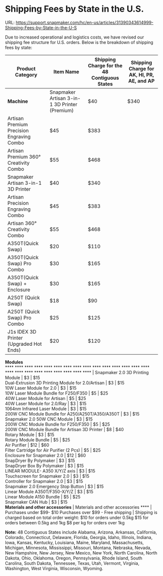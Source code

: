 # Shipping Fees by State in the U.S.

URL: https://support.snapmaker.com/hc/en-us/articles/31390343614999-Shipping-Fees-by-State-in-the-U-S

Due to increased operational and logistics costs, we have revised our shipping fee structure for U.S. orders. Below is the breakdown of shipping fees by state:

**Product Category** |  **Item Name** |  **Shipping Charge for the 48 Contiguous States** |  **Shipping Charge for AK, HI, PR, AE, and AP**  
---|---|---|---  
**Machine** |  Snapmaker Artisan 3-in-1 3D Printer (Premium) |  $40 |  $340  
Artisan Premium Precision Engraving Combo |  $45 |  $383  
Artisan Premium 360° Creativity Combo | $55 | $468  
Snapmaker Artisan 3-in-1 3D Printer |  $40 |  $340  
Artisan Precision Engraving Combo |  $45 |  $383  
Artisan 360° Creativity Combo | $55 | $468  
A350T(Quick Swap) | $20 | $110  
A350T(Quick Swap) Pro Combo | $30 | $165  
A350T(Quick Swap) + Enclosure | $30 | $165  
A250T (Quick Swap) | $18 | $90  
A250T (Quick Swap) Pro Combo | $25 | $125  
J1s IDEX 3D Printer (Upgraded Hot Ends) | $20 | $120  
**Modules**   
**** **** **** **** **** **** **** **** **** **** **** **** **** **** **** **** **** **** **** **** **** **** **** **** | Snapmaker 2.0 3D Printing Module | $3 | $15  
Dual-Extrusion 3D Printing Module for 2.0/Artisan | $3 | $15  
10W Laser Module for 2.0 | $3 | $15  
10W Laser Module Bundle for F250/F350 | $5 | $25  
40W Laser Module for Artisan | $5 | $25  
40W Laser Module for 2.0/Ray | $3 | $15  
1064nm Infrared Laser Module | $3 | $15  
200W CNC Module Bundle for A250/A250T/A350/A350T | $3 | $15  
Snapmaker 2.0 50W CNC Module | $3 | $15  
200W CNC Module Bundle for F250/F350 | $5 | $25  
200W CNC Module Bundle for Artisan 3D Printer | $8 | $40  
Rotary Module | $3 | $15  
Rotary Module Bundle | $5 | $25  
Air Purifier | $12 | $60  
Filter Cartridge for Air Purifier (2 Pcs) | $5 | $25  
Enclosure for Snapmaker 2.0 | $12 | $60  
SnapDryer By Polymaker | $3 | $15  
SnapDryer Box By Polymaker | $3 | $15  
LINEAR MODULE- A350 X/Y/Z axis | $3 | $15  
Touchscreen for Snapmaker 2.0 | $3 | $15  
Controller for Snapmaker 2.0 | $3 | $15  
Snapmaker 2.0 Emergency Stop Button | $3 | $15  
Linear Module A350T/F350-X/Y/Z | $3 | $15  
Linear Module A150 Bundle | $5 | $25  
Snapmaker CAN Hub | $3 | $15  
**Materials and other accessories** |  Materials and other accessories **** |  Purchases under $99- $10 Purchases over $99 - Free shipping |  Shipping is charged based on total order weight: $10 for orders under 0.5kg $15 for orders between 0.5kg and 1kg $8 per kg for orders over 1kg  
  
**Note:** 48 Contiguous States include Alabama, Arizona, Arkansas, California, Colorado, Connecticut, Delaware, Florida, Georgia, Idaho, Illinois, Indiana, Iowa, Kansas, Kentucky, Louisiana, Maine, Maryland, Massachusetts, Michigan, Minnesota, Mississippi, Missouri, Montana, Nebraska, Nevada, New Hampshire, New Jersey, New Mexico, New York, North Carolina, North Dakota, Ohio, Oklahoma, Oregon, Pennsylvania, Rhode Island, South Carolina, South Dakota, Tennessee, Texas, Utah, Vermont, Virginia, Washington, West Virginia, Wisconsin, Wyoming.
